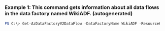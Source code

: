 ### Example 1: This command gets information about all data flows in the data factory named WikiADF. (autogenerated)
```powershell
PS C:\> Get-AzDataFactoryV2DataFlow -DataFactoryName WikiADF -ResourceGroupName ADF
```

